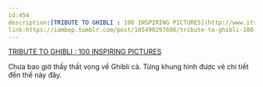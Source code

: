 ```yaml
---
id:454
description:[TRIBUTE TO GHIBLI : 100 INSPIRING PICTURES](http://www.itsartmag.com/features/tribute-to-ghibli-100-inspiring-stills/)
link:https://iambep.tumblr.com/post/105490297606/tribute-to-ghibli-100-inspiring-pictures
---
```


[TRIBUTE TO GHIBLI : 100 INSPIRING PICTURES](http://www.itsartmag.com/features/tribute-to-ghibli-100-inspiring-stills/)

Chưa bao giờ thấy thất vọng về Ghibli cả. Từng khung hình được vẽ chi tiết
đến thế này đây.